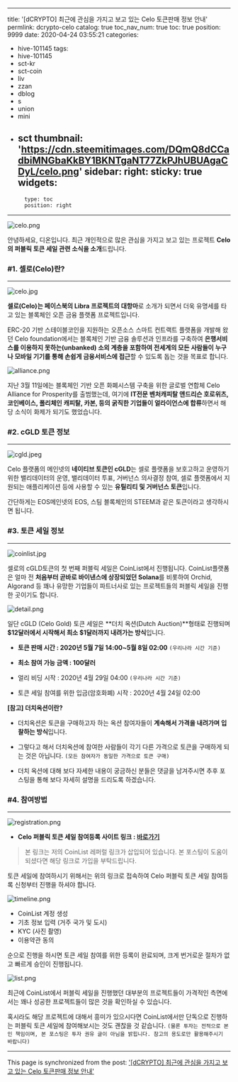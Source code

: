 
---
title: '[dCRYPTO] 최근에 관심을 가지고 보고 있는 Celo 토큰판매 정보 안내'
permlink: dcrypto-celo
catalog: true
toc_nav_num: true
toc: true
position: 9999
date: 2020-04-24 03:55:21
categories:
- hive-101145
tags:
- hive-101145
- sct-kr
- sct-coin
- liv
- zzan
- dblog
- s
- union
- mini
- sct
thumbnail: 'https://cdn.steemitimages.com/DQmQ8dCCadbiMNGbaKkBY1BKNTgaNT77ZkPJhUBUAgaCDyL/celo.png'
sidebar:
    right:
        sticky: true
widgets:
    -
        type: toc
        position: right
---


![celo.png](https://cdn.steemitimages.com/DQmQ8dCCadbiMNGbaKkBY1BKNTgaNT77ZkPJhUBUAgaCDyL/celo.png)

안녕하세요, 디온입니다. 최근 개인적으로 많은 관심을 가지고 보고 있는 프로젝트 **Celo의 퍼블릭 토큰 세일 관련 소식을 소개**드립니다.


### #1. 셀로(Celo)란?
---

![celo.jpg](https://cdn.steemitimages.com/DQmcdhShiBXh1mg7ybTUDGgv69u1uMqPdfBdD5erduH54LZ/celo.jpg)

**셀로(Celo)는 페이스북의 Libra 프로젝트의 대항마**로 소개가 되면서 더욱 유명세를 타고 있는 블록체인 오픈 금융 플랫폼 프로젝트입니다. 


ERC-20 기반 스테이블코인을 지원하는 오픈소스 스마트 컨트랙트 플랫폼을 개발해 왔던 Celo foundation에서는 블록체인 기반 금융 솔루션과 인프라를 구축하여 **은행서비스를 이용하지 못하는(unbanked) 소외 계층을 포함하여 전세계의 모든 사람들이 누구나 모바일 기기를 통해 손쉽게 금융서비스에 접근**할 수 있도록 돕는 것을 목표로 합니다.

![alliance.png](https://cdn.steemitimages.com/DQmfSFC9sCM1z6BogQvmwmE8Ntni5kZXaLWjzuvH4QAoiZ3/alliance.png)

지난 3월 11일에는 블록체인 기반 오픈 화폐시스템 구축을 위한 글로벌 연합체 Celo Alliance for Prosperity를 출범했는데, 여기에 **IT전문 벤처캐피탈 앤드리슨 호로위츠, 코인베이스, 폴리체인 캐피탈, 카본, 등의 굵직한 기업들이 얼라이언스에 합류**하면서 해당 소식이 화제가 되기도 했었습니다.

### #2. cGLD 토큰 정보
---
![cgld.jpeg](https://cdn.steemitimages.com/DQmRC2EhQxMf549WAPkvLuBrnB7FnRa3MAgCGBvTk2SUrv1/cgld.jpeg)

Celo 플랫폼의 메인넷의 **네이티브 토큰인 cGLD**는 셀로 플랫폼을 보호고하고 운영하기 위한 밸리데이터의 운영, 밸리데이터 투표, 거버넌스 의사결정 참여, 셀로 플랫폼에서 지원되는 애플리케이션 등에 사용할 수 있는 **유틸리티 및 거버넌스 토큰**입니다.

간단하게는 EOS메인넷의 EOS, 스팀 블록체인의 STEEM과 같은 토큰이라고 생각하시면 됩니다.

### #3. 토큰 세일 정보
---
![coinlist.jpg](https://cdn.steemitimages.com/DQmZt7r4SjME5nEEs2Jii491N2xcXYxJPX9M579VZHJpXkL/coinlist.jpg)

셀로의 cGLD토큰의 첫 번째 퍼블릭 세일은 CoinList에서 진행됩니다. CoinList플랫폼은 얼마 전 **처음부터 곧바로 바이낸스에 상장되었던 Solana**를 비롯하여 Orchid, Algorand 등 꽤나 유망한 기업들이 파트너사로 있는 프로젝트들의 퍼블릭 세일을 진행한 곳이기도 합니다.

![detail.png](https://cdn.steemitimages.com/DQmRcrNWkJR4SBFjABxQKeyW9Hyc6SCMrnqVnS8oDJ9YpEq/detail.png)

일단 cGLD (Celo Gold) 토큰 세일은 **더치 옥션(Dutch Auction)**형태로 진행되며 **$12달러에서 시작해서 최소 $1달러까지 내려가는 방식**입니다. 

- **토큰 판매 시간 : 2020년 5월 7일 14:00~5월 8일 02:00** `(우리나라 시간 기준)`

- **최소 참여 가능 금액 : 100달러**

- 얼리 비딩 시작 : 2020년 4월 29일 04:00 `(우리나라 시간 기준)`

- 토큰 세일 참여를 위한 입금(암호화폐) 시작 : 2020년 4월 24일 02:00


**[참고] 더치옥션이란?**

- 더치옥션은 토큰을 구매하고자 하는 옥션 참여자들이 **계속해서 가격을 내려가며 입찰하는 방식**입니다.

- 그렇다고 해서 더치옥션에 참여한 사람들이 각기 다른 가격으로 토큰을 구매하게 되는 것은 아닙니다. `(모든 참여자가 동일한 가격으로 토큰 구매)`

- 더치 옥션에 대해 보다 자세한 내용이 궁금하신 분들은 댓글을 남겨주시면 추후 포스팅을 통해 보다 자세히 설명을 드리도록 하겠습니다.


### #4. 참여방법
---
![registration.png](https://cdn.steemitimages.com/DQmbNTnyebN3ZvDJAPVM2CuWpV65oxRs9SVRJcFmzoVGAj6/registration.png)

- **Celo  퍼블릭 토큰 세일 참여등록 사이트 링크 : [바로가기](https://coinlist.co/celo-auction?referral_code=6C64DM)**
> 본 링크는 저의 CoinList 레퍼럴 링크가 삽입되어 있습니다. 본 포스팅이 도움이 되셨다면 해당 링크로 가입을 부탁드립니다.

토큰 세일에 참여하시기 위해서는 위의 링크로 접속하여 Celo 퍼블릭 토큰 세일 참여등록 신청부터 진행을 하셔야 합니다.

![timeline.png](https://cdn.steemitimages.com/DQmSukgcaet5bt8ABY4HASbq3Wf3XUxuCzadre1mQABg2hp/timeline.png)

- CoinList 계정 생성
- 기초 정보 입력 (거주 국가 및 도시)
- KYC (사진 촬영)
- 이용약관 동의

순으로 진행을 하시면 토큰 세일 참여를 위한 등록이 완료되며, 크게 번거로운 절차가 없고 빠르게 승인이 진행됩니다.



![list.png](https://cdn.steemitimages.com/DQmegi1FZ817xWetrnZrknGzkKkYyWVtxpWRKJBCUUw6YXg/list.png)

최근에 CoinList에서 퍼블릭 세일을 진행했던 대부분의 프로젝트들이 가격적인 측면에서는 꽤나 성공한 프로젝트들이 많은 것을 확인하실 수 있습니다. 

혹시라도 해당 프로젝트에 대해서 흥미가 있으시다면 CoinList에서만 단독으로 진행하는 퍼블릭 토큰 세일에 참여해보시는 것도 괜찮을 것 같습니다. `(물론 투자는 전적으로 본인 책임이며, 본 포스팅은 투자 권유 글이 아님을 밝힙니다. 참고의 용도로만 활용해주시기 바랍니다)`

- - -

This page is synchronized from the post: ['[dCRYPTO] 최근에 관심을 가지고 보고 있는 Celo 토큰판매 정보 안내'](https://steemit.com/@donekim/dcrypto-celo)

